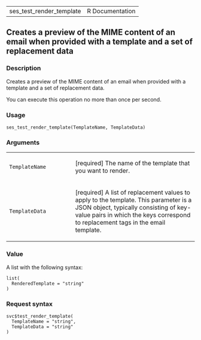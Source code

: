 <table style="width: 100%;">
<tbody>
<tr class="odd">
<td>ses_test_render_template</td>
<td style="text-align: right;">R Documentation</td>
</tr>
</tbody>
</table>

## Creates a preview of the MIME content of an email when provided with a template and a set of replacement data

### Description

Creates a preview of the MIME content of an email when provided with a
template and a set of replacement data.

You can execute this operation no more than once per second.

### Usage

    ses_test_render_template(TemplateName, TemplateData)

### Arguments

<table>
<colgroup>
<col style="width: 35%" />
<col style="width: 65%" />
</colgroup>
<tbody>
<tr class="odd">
<td><code
id="ses_test_render_template_:_TemplateName">TemplateName</code></td>
<td><p>[required] The name of the template that you want to
render.</p></td>
</tr>
<tr class="even">
<td><code
id="ses_test_render_template_:_TemplateData">TemplateData</code></td>
<td><p>[required] A list of replacement values to apply to the template.
This parameter is a JSON object, typically consisting of key-value pairs
in which the keys correspond to replacement tags in the email
template.</p></td>
</tr>
</tbody>
</table>

### Value

A list with the following syntax:

    list(
      RenderedTemplate = "string"
    )

### Request syntax

    svc$test_render_template(
      TemplateName = "string",
      TemplateData = "string"
    )
